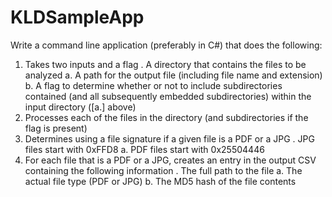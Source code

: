 # KLDSampleApp
Write a command line application (preferably in C#) that does the following:   
1.	Takes two inputs and a flag 
 .	A directory that contains the files to be analyzed
a.	A path for the output file (including file name and extension)
b.	A flag to determine whether or not to include subdirectories contained (and all subsequently embedded subdirectories) within the input directory ([a.] above)
2.	Processes each of the files in the directory (and subdirectories if the flag is present)
3.	Determines using a file signature if a given file is a PDF or a JPG 
 .	JPG files start with 0xFFD8
a.	PDF files start with 0x25504446
4.	For each file that is a PDF or a JPG, creates an entry in the output CSV containing the following information 
 .	The full path to the file
a.	The actual file type (PDF or JPG)
b.	The MD5 hash of the file contents
